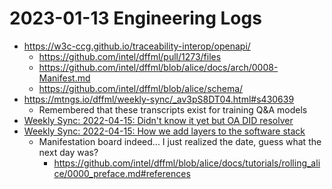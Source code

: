 # 2023-01-13 Engineering Logs

- https://w3c-ccg.github.io/traceability-interop/openapi/
  - https://github.com/intel/dffml/pull/1273/files
  - https://github.com/intel/dffml/blob/alice/docs/arch/0008-Manifest.md
  - https://github.com/intel/dffml/blob/alice/schema/
- https://mtngs.io/dffml/weekly-sync/_av3pS8DT04.html#s430639
  - Remembered that these transcripts exist for training Q&A models
- [Weekly Sync: 2022-04-15: Didn't know it yet but OA DID resolver](https://www.youtube.com/watch?v=_av3pS8DT04&t=6232s)
- [Weekly Sync: 2022-04-15: How we add layers to the software stack](https://youtu.be/_av3pS8DT04?t=458)
  - Manifestation board indeed... I just realized the date, guess what the next day was?
    - https://github.com/intel/dffml/blob/alice/docs/tutorials/rolling_alice/0000_preface.md#references